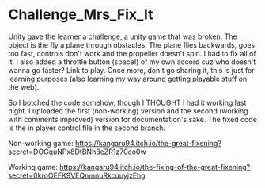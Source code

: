 # Challenge_Mrs_Fix_It
Unity gave the learner a challenge, a unity game that was broken. The object is the fly a plane through obstacles. The plane flies backwards, goes too fast, controls don't work and the propeller doesn't spin. I had to fix all of it. I also added a throttle button (space!) of my own accord cuz who doesn't wanna go faster? Link to play. Once more, don't go sharing it, this is just for learning purposes (also learning my way around getting playable stuff on the web). 

So I botched the code somehow, though I THOUGHT I had it working last night. I uploaded the first (non-working) version and the second (working with comments improved) version for documentation's sake. The fixed code is the in player control file in the second branch.

Non-working game:
https://kangaru94.itch.io/the-great-fixening?secret=DOGquNPx8DtBNh3eZR1z70eo0w

Working game:
https://kangaru94.itch.io/the-fixing-of-the-great-fixening?secret=0kroOEFK9VEQmnnuRkcuuyjzEhg
